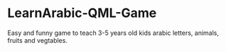 # LearnArabic-QML-Game
Easy and funny game to teach 3-5 years old kids arabic letters, animals, fruits and vegtables.
